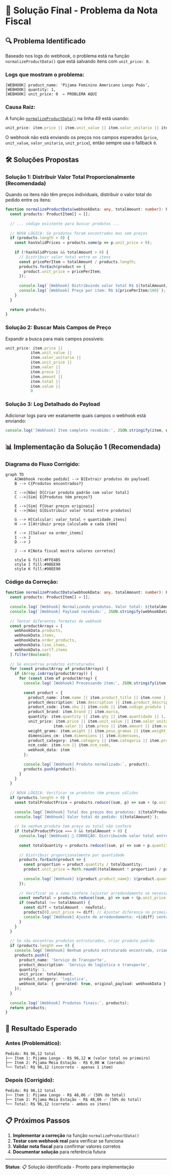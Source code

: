 # 🎯 Solução Final - Problema da Nota Fiscal

## 🔍 **Problema Identificado**

Baseado nos logs do webhook, o problema está na função `normalizeProductData()` que está salvando itens com `unit_price: 0`.

### **Logs que mostram o problema:**
```
[WEBHOOK] product_name: 'Pijama Feminino Americano Longo Poás',
[WEBHOOK] quantity: 1,
[WEBHOOK] unit_price: 0  ← PROBLEMA AQUI
```

### **Causa Raiz:**
A função [`normalizeProductData()`](src/webhook-server/handlers/genericWebhookHandler.ts:49) na linha 49 está usando:
```typescript
unit_price: item.price || item.unit_value || item.valor_unitario || item.unit_price || 0
```

O webhook não está enviando os preços nos campos esperados (`price`, `unit_value`, `valor_unitario`, `unit_price`), então sempre usa o fallback `0`.

## 🛠️ **Soluções Propostas**

### **Solução 1: Distribuir Valor Total Proporcionalmente (Recomendada)**

Quando os itens não têm preços individuais, distribuir o valor total do pedido entre os itens:

```typescript
function normalizeProductData(webhookData: any, totalAmount: number): ProductItem[] {
  const products: ProductItem[] = [];
  
  // ... código existente para buscar produtos ...
  
  // NOVA LÓGICA: Se produtos foram encontrados mas sem preços
  if (products.length > 0) {
    const hasValidPrices = products.some(p => p.unit_price > 0);
    
    if (!hasValidPrices && totalAmount > 0) {
      // Distribuir valor total entre os itens
      const pricePerItem = totalAmount / products.length;
      products.forEach(product => {
        product.unit_price = pricePerItem;
      });
      
      console.log(`[Webhook] Distribuindo valor total R$ ${totalAmount/100} entre ${products.length} itens`);
      console.log(`[Webhook] Preço por item: R$ ${pricePerItem/100}`);
    }
  }
  
  return products;
}
```

### **Solução 2: Buscar Mais Campos de Preço**

Expandir a busca para mais campos possíveis:

```typescript
unit_price: item.price || 
           item.unit_value || 
           item.valor_unitario || 
           item.unit_price ||
           item.valor ||
           item.preco ||
           item.amount ||
           item.total ||
           item.value ||
           0
```

### **Solução 3: Log Detalhado do Payload**

Adicionar logs para ver exatamente quais campos o webhook está enviando:

```typescript
console.log('[Webhook] Item completo recebido:', JSON.stringify(item, null, 2));
```

## 📊 **Implementação da Solução 1 (Recomendada)**

### **Diagrama do Fluxo Corrigido:**
```mermaid
graph TD
    A[Webhook recebe pedido] --> B[Extrair produtos do payload]
    B --> C{Produtos encontrados?}
    
    C -->|Não| D[Criar produto padrão com valor total]
    C -->|Sim| E{Produtos têm preços?}
    
    E -->|Sim| F[Usar preços originais]
    E -->|Não| G[Distribuir valor total entre produtos]
    
    G --> H[Calcular: valor_total ÷ quantidade_itens]
    H --> I[Atribuir preço calculado a cada item]
    
    F --> J[Salvar na order_items]
    I --> J
    D --> J
    
    J --> K[Nota fiscal mostra valores corretos]
    
    style G fill:#FFE4B5
    style I fill:#90EE90
    style K fill:#90EE90
```

### **Código da Correção:**

```typescript
function normalizeProductData(webhookData: any, totalAmount: number): ProductItem[] {
  const products: ProductItem[] = [];
  
  console.log(`[Webhook] Normalizando produtos. Valor total: ${totalAmount}`);
  console.log(`[Webhook] Payload recebido:`, JSON.stringify(webhookData, null, 2));
  
  // Tentar diferentes formatos de webhook
  const productArrays = [
    webhookData.products,
    webhookData.items,
    webhookData.order_products,
    webhookData.line_items,
    webhookData.cart?.items
  ].filter(Boolean);
  
  // Se encontrou produtos estruturados
  for (const productArray of productArrays) {
    if (Array.isArray(productArray)) {
      for (const item of productArray) {
        console.log(`[Webhook] Processando item:`, JSON.stringify(item, null, 2));
        
        const product = {
          product_name: item.name || item.product_title || item.nome || item.title || 'Produto',
          product_description: item.description || item.product_description || item.descricao,
          product_code: item.sku || item.code || item.codigo_produto || item.product_code,
          product_brand: item.brand || item.marca,
          quantity: item.quantity || item.qty || item.quantidade || 1,
          unit_price: item.price || item.unit_value || item.valor_unitario || item.unit_price || 
                     item.valor || item.preco || item.amount || item.value || 0,
          weight_grams: item.weight || item.peso_gramas || item.weight_grams,
          dimensions_cm: item.dimensions || item.dimensoes,
          product_category: item.category || item.categoria || item.product_category,
          ncm_code: item.ncm || item.ncm_code,
          webhook_data: item
        };
        
        console.log(`[Webhook] Produto normalizado:`, product);
        products.push(product);
      }
    }
  }
  
  // NOVA LÓGICA: Verificar se produtos têm preços válidos
  if (products.length > 0) {
    const totalProductPrice = products.reduce((sum, p) => sum + (p.unit_price * p.quantity), 0);
    
    console.log(`[Webhook] Total dos preços dos produtos: ${totalProductPrice}`);
    console.log(`[Webhook] Valor total do pedido: ${totalAmount}`);
    
    // Se nenhum produto tem preço ou total não confere
    if (totalProductPrice === 0 && totalAmount > 0) {
      console.log(`[Webhook] 🔧 CORREÇÃO: Distribuindo valor total entre ${products.length} produtos`);
      
      const totalQuantity = products.reduce((sum, p) => sum + p.quantity, 0);
      
      // Distribuir proporcionalmente por quantidade
      products.forEach(product => {
        const proportion = product.quantity / totalQuantity;
        product.unit_price = Math.round((totalAmount * proportion) / product.quantity);
        
        console.log(`[Webhook] ${product.product_name}: ${product.quantity} unidades = R$ ${product.unit_price/100} cada`);
      });
      
      // Verificar se a soma confere (ajustar arredondamento se necessário)
      const newTotal = products.reduce((sum, p) => sum + (p.unit_price * p.quantity), 0);
      if (newTotal !== totalAmount) {
        const diff = totalAmount - newTotal;
        products[0].unit_price += diff; // Ajustar diferença no primeiro item
        console.log(`[Webhook] Ajuste de arredondamento: +${diff} centavos no primeiro item`);
      }
    }
  }
  
  // Se não encontrou produtos estruturados, criar produto padrão
  if (products.length === 0) {
    console.log(`[Webhook] Nenhum produto estruturado encontrado, criando produto padrão`);
    products.push({
      product_name: 'Serviço de Transporte',
      product_description: 'Serviço de logística e transporte',
      quantity: 1,
      unit_price: totalAmount,
      product_category: 'logistica',
      webhook_data: { generated: true, original_payload: webhookData }
    });
  }
  
  console.log(`[Webhook] Produtos finais:`, products);
  return products;
}
```

## 🎯 **Resultado Esperado**

### **Antes (Problemático):**
```
Pedido: R$ 96,12 total
├── Item 1: Pijama Longo - R$ 96,12 ❌ (valor total no primeiro)
├── Item 2: Pijama Meia Estação - R$ 0,00 ❌ (zerado)
└── Total: R$ 96,12 (incorreto - apenas 1 item)
```

### **Depois (Corrigido):**
```
Pedido: R$ 96,12 total
├── Item 1: Pijama Longo - R$ 48,06 ✅ (50% do total)
├── Item 2: Pijama Meia Estação - R$ 48,06 ✅ (50% do total)
└── Total: R$ 96,12 (correto - ambos os itens)
```

## 📋 **Próximos Passos**

1. **Implementar a correção** na função `normalizeProductData()`
2. **Testar com webhook real** para verificar se funciona
3. **Validar nota fiscal** para confirmar valores corretos
4. **Documentar solução** para referência futura

---

**Status**: 📋 Solução identificada - Pronto para implementação